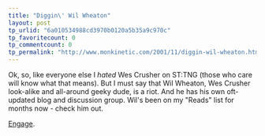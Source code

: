 ```yaml
---
title: "Diggin\' Wil Wheaton"
layout: post
tp_urlid: "6a010534988cd3970b0120a5b35a9c970c"
tp_favoritecount: 0
tp_commentcount: 0
tp_permalink: "http://www.monkinetic.com/2001/11/diggin-wil-wheaton.html"
---
```

Ok, so, like everyone else I *hated* Wes Crusher on ST:TNG (those who care will know what that means). But  I must say that Wil Wheaton, Wes Crusher look-alike and all-around geeky dude, is a riot. And he has his own oft-updated blog and discussion group. Wil&#39;s been on my &quot;Reads&quot; list for months now - check him out.<p>

<a href="http://www.wilwheaton.net">Engage</a>.</p>
